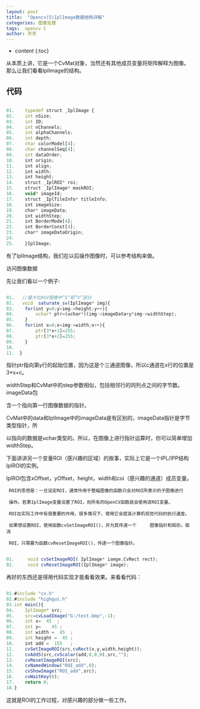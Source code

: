 ```yaml
---
layout: post
title:  "Opencv(5)IplImage数据结构详解"
categories: 图像处理
tags:  opencv C
author: 芳芳
---
```


* content
{:toc}

从本质上讲，它是一个CvMat对象，当然还有其他成员变量将矩阵解释为图像。那么让我们看看IplImage的结构。






## 代码

```js

01.    typedef struct _IplImage {  
02.    int nSize;  
03.    int ID;  
04.    int nChannels;  
05.    int alphaChannels;  
06.    int depth;  
07.    char colorModel[4];  
08.    char channelSeq[4];  
09.    int dataOrder;  
10.    int origin;  
11.    int align;  
12.    int width;  
13.    int height;  
14.    struct _IplROI* roi;  
15.    struct _IplImage* maskROI;  
16.    void* imageId;  
17.    struct _IplTileInfo* titleInfo;  
18.    int imageSize;  
19.    char* imageData;  
20.    int widthStep;  
21.    int BorderMode[4];  
22.    int BorderConst[4];  
23.    char* imageDataOrigin;  
24.  
25.    }IplImage;  


```

有了IplImage结构，我们在以后操作图像时，可以参考结构来做。

访问图像数据

先让我们看以一个例子:

```js

01.   //最大化HSV图像中”S“和”V“部分  
02.   void  saturate_sv(IplImage* img){  
03.    for(int y=0;y<img->height;y++){  
04.        uchar* ptr=(uchar*)(img->imageData+y*img->widthStep);  
05.    }  
06.    for(int x=0;x<img->width;x++){  
07.        ptr[3*x+1]=255;  
08.        ptr[3*x+2]=255;  
09.    }  
10.  
11.  }  


```

指针ptr指向第y行的起始位置，因为这是个三通道图像，所以c通道在x行的位置是3*x+c。

 widthStep和CvMat中的step参数相似，包括相邻行的同列点之间的字节数。imageData包
 
 含一个指向第一行图像数据的指针。

CvMat中的data和IplImage中的imageData是有区别的，imageData指针是字节类型指针，所

以指向的数据是uchar类型的。所以，在图像上进行指针运算时，你可以简单增加widthStep。

下面讲讲另一个变量ROI（感兴趣的区域）的故事，实际上它是一个IPL/IPP结构IplROI的实例。

IplROI包含xOffset，yOffset，height，width和coi（感兴趣的通道）成员变量。

     ROI的思想是：一旦设定ROI，通常作用于整幅图像的函数只会对ROI所表示的子图像进行
	 
	 操作。若果IplImage变量设置了ROI，则所有的OpenCV函数就会使用该ROI变量。

     ROI在实际工作中有很重要的作用，很多情况下，使用它会提高计算机视觉代码的执行速度。
	 
	 如果想设置ROI，使用函数cvSetImageROI()，并为其传递一个     图像指针和矩形。取消
	 
	 ROI，只需要为函数cvResetImageROI()，传递一个图像指针。
	 
```js
	
01.     void cvSetImageROI( IplImage* iamge,CvRect rect);  
02.     void cvResetImageROI(IplImage* image);  


```

再好的东西还是得用代码实现才能看看效果。来看看代码：

```js

01.#include "cv.h"  
02.#include "highgui.h"  
03.int main(){  
04.    IplImage* src;  
05.    src=cvLoadImage("G:/test.bmp",-1);  
06.    int x=  45  ;  
07.    int y=    45 ;  
08.    int width =  45  ;  
09.    int height =  45 ;  
10.    int add =  155   ;  
11.    cvSetImageROI(src,cvRect(x,y,width,height));  
12.    cvAddS(src,cvScalar(add,0,0,0),src,"");  
13.    cvResetImageROI(src);  
14.    cvNamedWindow("ROI_add",0);  
15.    cvShowImage("ROI_add",src);  
16.    cvWaitKey(0);  
17.    return 0;  
18.}  


```

这就是ROI的工作过程，对感兴趣的部分做一些工作。
